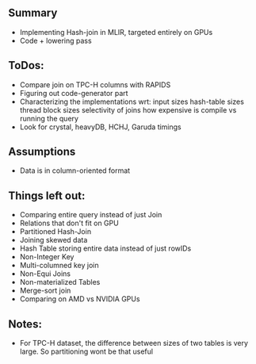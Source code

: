 ## Summary

- Implementing Hash-join in MLIR, targeted entirely on GPUs
- Code + lowering pass


## ToDos:

- Compare join on TPC-H columns with RAPIDS
- Figuring out code-generator part
- Characterizing the implementations wrt:
    input sizes
    hash-table sizes
    thread block sizes
    selectivity of joins
    how expensive is compile vs running the query
- Look for crystal, heavyDB, HCHJ, Garuda timings


## Assumptions

- Data is in column-oriented format


## Things left out:

- Comparing entire query instead of just Join
- Relations that don't fit on GPU 
- Partitioned Hash-Join 
- Joining skewed data
- Hash Table storing entire data instead of just rowIDs 
- Non-Integer Key
- Multi-columned key join
- Non-Equi Joins
- Non-materialized Tables
- Merge-sort join
- Comparing on AMD vs NVIDIA GPUs

## Notes:

- For TPC-H dataset, the difference between sizes of two tables is very large. So partitioning wont be that useful